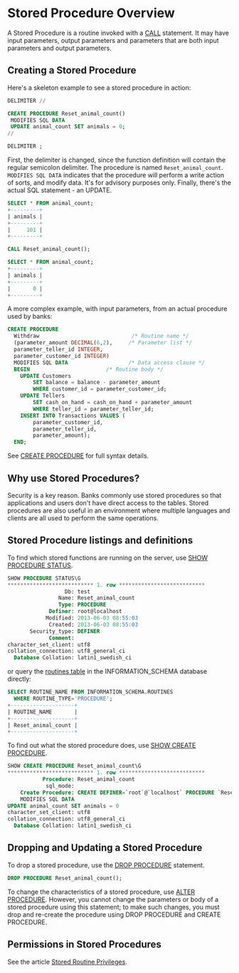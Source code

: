 # Stored Procedure Overview

A Stored Procedure is a routine invoked with a [CALL](/sql-statements-structure/sql-statements/stored-routine-statements/call) statement. It may have input parameters, output parameters and parameters that are both input parameters and output parameters.

## Creating a Stored Procedure

Here's a skeleton example to see a stored procedure in action:

```sql
DELIMITER //

CREATE PROCEDURE Reset_animal_count() 
 MODIFIES SQL DATA
 UPDATE animal_count SET animals = 0;
//

DELIMITER ;
```

First, the delimiter is changed, since the function definition will contain the regular semicolon delimiter. The procedure is named `Reset_animal_count`. `MODIFIES SQL DATA` indicates that the procedure will perform a write action of sorts, and modify data. It's for advisory purposes only. Finally, there's the actual SQL statement - an UPDATE.

```sql
SELECT * FROM animal_count;
+---------+
| animals |
+---------+
|     101 |
+---------+

CALL Reset_animal_count();

SELECT * FROM animal_count;
+---------+
| animals |
+---------+
|       0 |
+---------+
```

A more complex example, with input parameters, from an actual procedure used by banks:

```sql
CREATE PROCEDURE
  Withdraw                             /* Routine name */
  (parameter_amount DECIMAL(6,2),     /* Parameter list */
  parameter_teller_id INTEGER,
  parameter_customer_id INTEGER)
  MODIFIES SQL DATA                   /* Data access clause */
  BEGIN                        /* Routine body */
    UPDATE Customers
        SET balance = balance - parameter_amount
        WHERE customer_id = parameter_customer_id;
    UPDATE Tellers
        SET cash_on_hand = cash_on_hand + parameter_amount
        WHERE teller_id = parameter_teller_id;
    INSERT INTO Transactions VALUES (
        parameter_customer_id,
        parameter_teller_id,
        parameter_amount);
  END;
```

See [CREATE PROCEDURE](/programming-customizing-mariadb/stored-routines/stored-procedures/create-procedure) for full syntax details.

## Why use Stored Procedures?

Security is a key reason. Banks commonly use stored procedures so that applications and users don't have direct access to the tables. Stored procedures are also useful in an environment where multiple languages and clients are all used to perform the same operations.

## Stored Procedure listings and definitions

To find which stored functions are running on the server, use [SHOW PROCEDURE STATUS](/sql-statements-structure/sql-statements/administrative-sql-statements/show/show-procedure-status).

```sql
SHOW PROCEDURE STATUS\G
*************************** 1. row ***************************
                  Db: test
                Name: Reset_animal_count
                Type: PROCEDURE
             Definer: root@localhost
            Modified: 2013-06-03 08:55:03
             Created: 2013-06-03 08:55:03
       Security_type: DEFINER
             Comment: 
character_set_client: utf8
collation_connection: utf8_general_ci
  Database Collation: latin1_swedish_ci
```

or query the [routines table](/sql-statements-structure/sql-statements/administrative-sql-statements/system-tables/information-schema/information-schema-tables/information-schema-routines-table) in the INFORMATION_SCHEMA database directly:

```sql
SELECT ROUTINE_NAME FROM INFORMATION_SCHEMA.ROUTINES 
  WHERE ROUTINE_TYPE='PROCEDURE';
+--------------------+
| ROUTINE_NAME       |
+--------------------+
| Reset_animal_count |
+--------------------+
```

To find out what the stored procedure does, use [SHOW CREATE PROCEDURE](/sql-statements-structure/sql-statements/administrative-sql-statements/show/show-create-procedure).

```sql
SHOW CREATE PROCEDURE Reset_animal_count\G
*************************** 1. row ***************************
           Procedure: Reset_animal_count
            sql_mode: 
    Create Procedure: CREATE DEFINER=`root`@`localhost` PROCEDURE `Reset_animal_count`()
    MODIFIES SQL DATA
UPDATE animal_count SET animals = 0
character_set_client: utf8
collation_connection: utf8_general_ci
  Database Collation: latin1_swedish_ci
```

## Dropping and Updating a Stored Procedure

To drop a stored procedure, use the [DROP PROCEDURE](/programming-customizing-mariadb/stored-routines/stored-procedures/drop-procedure) statement.

```sql
DROP PROCEDURE Reset_animal_count();
```

To change the characteristics of a stored procedure, use [ALTER PROCEDURE](/programming-customizing-mariadb/stored-routines/stored-procedures/alter-procedure).  However, you cannot change the parameters or body of a stored procedure using this statement; to make such changes, you must drop and re-create the procedure using DROP PROCEDURE and CREATE PROCEDURE.

## Permissions in Stored Procedures

See the article [Stored Routine Privileges](/programming-customizing-mariadb/stored-routines/stored-functions/stored-routine-privileges).